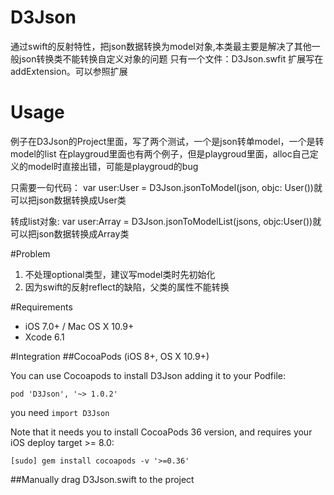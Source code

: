 # D3Json
通过swift的反射特性，把json数据转换为model对象,本类最主要是解决了其他一般json转换类不能转换自定义对象的问题
只有一个文件：D3Json.swfit
扩展写在addExtension。可以参照扩展


# Usage
例子在D3Json的Project里面，写了两个测试，一个是json转单model，一个是转model的list
在playgroud里面也有两个例子，但是playgroud里面，alloc自己定义的model时直接出错，可能是playgroud的bug

只需要一句代码：
var user:User = D3Json.jsonToModel(json, objc: User())就可以把json数据转换成User类

转成list对象:
var user:Array<User> = D3Json.jsonToModelList(jsons, objc:User())就可以把json数据转换成Array<User>类

#Problem

 1. 不处理optional类型，建议写model类时先初始化
 2. 因为swift的反射reflect的缺陷，父类的属性不能转换

#Requirements
- iOS 7.0+ / Mac OS X 10.9+
- Xcode 6.1


#Integration
##CocoaPods (iOS 8+, OS X 10.9+)

You can use Cocoapods to install D3Json adding it to your Podfile:

    pod 'D3Json', '~> 1.0.2'
you need `import D3Json`


Note that it needs you to install CocoaPods 36 version, and requires your iOS deploy target >= 8.0:

    [sudo] gem install cocoapods -v '>=0.36'

##Manually
drag D3Json.swift to the project
